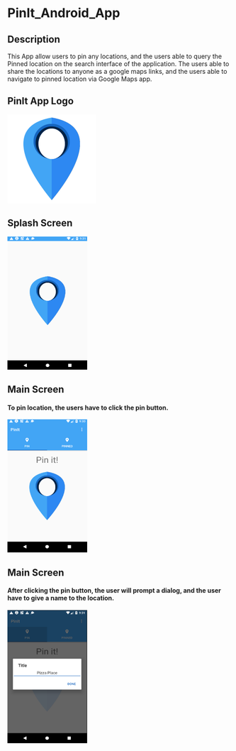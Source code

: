 # PinIt_Android_App
## Description
 This App allow users to pin any locations, and the users able to query the Pinned location on the search interface of the application.
 The users able to share the locations to anyone as a google maps links, and the users able to navigate to pinned location via Google Maps app.
 
## PinIt App Logo
 <img src="https://github.com/yousuf1997/PinIt_Android_App/blob/master/marker.png" width="200" height="200">
 
## Splash Screen 
<img src="https://github.com/yousuf1997/PinIt_Android_App/blob/master/splash.PNG" width="180" height="300">

## Main Screen 
#### To pin location, the users have to click the pin button.
<img src="https://github.com/yousuf1997/PinIt_Android_App/blob/master/main.PNG" width="180" height="300">

## Main Screen 
#### After clicking the pin button, the user will prompt a dialog, and the user have to give a name to the location.
<img src="https://github.com/yousuf1997/PinIt_Android_App/blob/master/main2.PNG" width="180" height="300">
